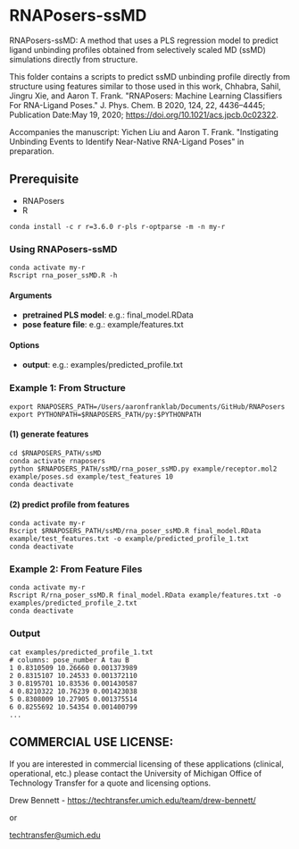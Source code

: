 # RNAPosers-ssMD
RNAPosers-ssMD: A method that uses a PLS regression model to predict ligand unbinding profiles obtained from selectively scaled MD (ssMD) simulations directly from structure.
 
This folder contains a scripts to predict ssMD unbinding profile directly from structure using features similar to those used in this work, Chhabra, Sahil, Jingru Xie, and Aaron T. Frank. "RNAPosers: Machine Learning Classifiers For RNA-Ligand Poses." J. Phys. Chem. B 2020, 124, 22, 4436–4445; Publication Date:May 19, 2020; https://doi.org/10.1021/acs.jpcb.0c02322. 

Accompanies the manuscript: Yichen Liu and Aaron T. Frank. "Instigating Unbinding Events to Identify Near-Native RNA-Ligand Poses" in preparation. 

## Prerequisite
* RNAPosers
* R
```
conda install -c r r=3.6.0 r-pls r-optparse -m -n my-r
```

### Using RNAPosers-ssMD
```
conda activate my-r
Rscript rna_poser_ssMD.R -h
```
#### Arguments
- **pretrained PLS model**: e.g.: final_model.RData
- **pose feature file**: e.g.: example/features.txt

#### Options
- **output**: e.g.: examples/predicted_profile.txt

### Example 1: From Structure
```
export RNAPOSERS_PATH=/Users/aaronfranklab/Documents/GitHub/RNAPosers
export PYTHONPATH=$RNAPOSERS_PATH/py:$PYTHONPATH
```

#### (1) generate features
```
cd $RNAPOSERS_PATH/ssMD
conda activate rnaposers
python $RNAPOSERS_PATH/ssMD/rna_poser_ssMD.py example/receptor.mol2 example/poses.sd example/test_features 10
conda deactivate
```

#### (2) predict profile from features
```
conda activate my-r
Rscript $RNAPOSERS_PATH/ssMD/rna_poser_ssMD.R final_model.RData example/test_features.txt -o example/predicted_profile_1.txt
conda deactivate
```

### Example 2: From Feature Files
```
conda activate my-r
Rscript R/rna_poser_ssMD.R final_model.RData example/features.txt -o examples/predicted_profile_2.txt
conda deactivate
```
### Output
```
cat examples/predicted_profile_1.txt
# columns: pose_number A tau B
1 0.8310509 10.26660 0.001373989
2 0.8315107 10.24533 0.001372110
3 0.8195701 10.83536 0.001430587
4 0.8210322 10.76239 0.001423038
5 0.8308009 10.27905 0.001375514
6 0.8255692 10.54354 0.001400799
...
```
## COMMERCIAL USE LICENSE:

If you are interested in commercial licensing of these applications (clinical, operational, etc.) please contact the University of Michigan Office of Technology Transfer for a quote and licensing options.

Drew Bennett - https://techtransfer.umich.edu/team/drew-bennett/

or

techtransfer@umich.edu
